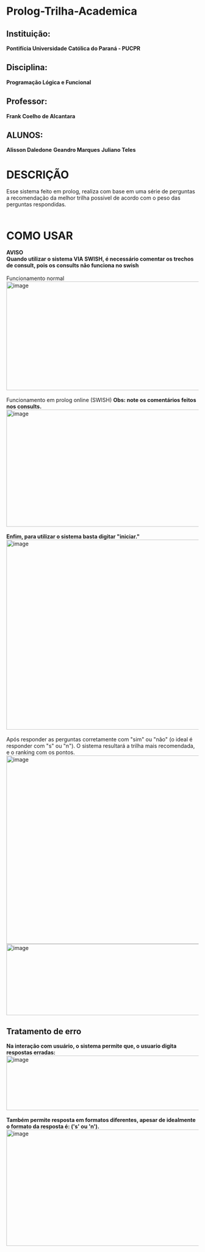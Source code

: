 # Prolog-Trilha-Academica

## Instituição:
**Pontifícia Universidade Católica do Paraná - PUCPR**

## Disciplina:
**Programação Lógica e Funcional**

## Professor:
**Frank Coelho de Alcantara**

## ALUNOS:
**Alisson Daledone**
**Geandro Marques**
**Juliano Teles**

# DESCRIÇÃO
Esse sistema feito em prolog, realiza com base em uma série de perguntas a recomendação da melhor trilha possivel de acordo com o peso das perguntas respondidas.<br>
<br>
# COMO USAR

**AVISO**<br>
**Quando utilizar o sistema VIA SWISH, é necessário comentar os trechos de consult, pois os consults não funciona no swish**
<br>
<br>
Funcionamento normal
<img width="894" height="285" alt="image" src="https://github.com/user-attachments/assets/eba17589-baf5-4eef-8110-b2f1a62bcd9e" />
<br>
<br>
Funcionamento em prolog online (SWISH) **Obs: note os comentários feitos nos consults.**
<img width="896" height="307" alt="image" src="https://github.com/user-attachments/assets/f6c51108-c0c1-44ca-b866-ff5190cc78ee" />
<br>
<br>
**Enfim, para utilizar o sistema basta digitar "iniciar."**
<img width="936" height="498" alt="image" src="https://github.com/user-attachments/assets/d1f76ee1-67e7-437e-a7ad-fd9fc008c213" />
<br>
<br>
Após responder as perguntas corretamente com "sim" ou "não" (o ideal é responder com "s" ou "n"). O sistema resultará a trilha mais recomendada, e o ranking com os pontos.
<br>
<img width="933" height="494" alt="image" src="https://github.com/user-attachments/assets/e751a7c1-d6ef-4d1a-b187-179dd43eb7dd" />
<img width="935" height="187" alt="image" src="https://github.com/user-attachments/assets/c86f5653-4739-4ee2-ab24-bf0244eda439" />
<br>
## Tratamento de erro

**Na interação com usuário, o sistema permite que, o usuario digita respostas erradas:**
<img width="933" height="143" alt="image" src="https://github.com/user-attachments/assets/4db0d57d-2173-4621-9085-7ba07f12d51a" />
<br>
<br>
**Também permite resposta em formatos diferentes, apesar de idealmente o formato da resposta é: ('s' ou 'n').**
<img width="933" height="305" alt="image" src="https://github.com/user-attachments/assets/cb87a638-e57b-4453-b7b4-1efbe6af7084" />








